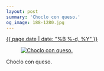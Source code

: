 ```yaml
---
layout: post
summary: 'Choclo con queso.'
og_image: 188-1280.jpg
---
```


<p>
 <time>
  <a href="/188">
   {{ page.date | date: "%B %-d, %Y" }}
  </a>
 </time>
 <a href="/188">
  <figure data-taken="11/14/2013">
   <img alt="Choclo con queso." sizes="(min-width: 700px) 50vw, calc(100vw - 2rem)" src="{{ site.assets_url }}/188-640.jpg" srcset="{{ site.assets_url }}/188-1280.jpg 1280w, {{ site.assets_url }}/188-960.jpg 960w, {{ site.assets_url }}/188-640.jpg 640w, {{ site.assets_url }}/188-320.jpg 320w"/>
  </figure>
 </a>
 <span>
  Choclo con queso.
 </span>
</p>

